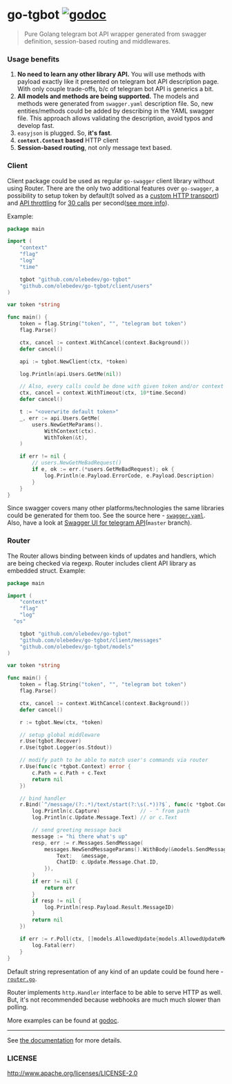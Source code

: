 # go-tgbot [![godoc](http://img.shields.io/badge/godoc-reference-blue.svg?style=flat)](https://godoc.org/github.com/olebedev/go-tgbot)

> Pure Golang telegram bot API wrapper generated from swagger definition, session-based routing and middlewares.

### Usage benefits

1. **No need to learn any other library API.** You will use methods with payload exactly like it presented on telegram bot API description page. With only couple trade-offs, b/c of telegram bot API is generics a bit.
2. **All models and methods are being supported.** The models and methods were generated from `swagger.yaml` description file. So, new entities/methods could be added by describing in the YAML swagger file. This approach allows validating the description, avoid typos and develop fast.
3. `easyjson` is plugged. So, **it's fast**.
4. **`context.Context` based** HTTP client
5. **Session-based routing**, not only message text based.

### Client

Client package could be used as regular `go-swagger` client library without using Router. There are the only two additional features over `go-swagger`, a possibility to setup token by default(It solved as a [custom HTTP transport](https://github.com/olebedev/go-tgbot/blob/master/client.go#L35-L42)) and [API throttling](https://github.com/olebedev/go-tgbot/blob/master/client.go#L22-L28) for [30 calls](https://github.com/olebedev/go-tgbot/blob/master/client.go#L45) per second([see more info](https://core.telegram.org/bots/faq#my-bot-is-hitting-limits-how-do-i-avoid-this)). 

Example:

```go
package main

import (
	"context"
	"flag"
	"log"
	"time"

	tgbot "github.com/olebedev/go-tgbot"
	"github.com/olebedev/go-tgbot/client/users"
)

var token *string

func main() {
	token = flag.String("token", "", "telegram bot token")
	flag.Parse()

	ctx, cancel := context.WithCancel(context.Background())
	defer cancel()

	api := tgbot.NewClient(ctx, *token)

	log.Println(api.Users.GetMe(nil))

	// Also, every calls could be done with given token and/or context
	ctx, cancel = context.WithTimeout(ctx, 10*time.Second)
	defer cancel()

	t := "<overwrite default token>"
	_, err := api.Users.GetMe(
		users.NewGetMeParams().
			WithContext(ctx).
			WithToken(&t),
	)

	if err != nil {
		// users.NewGetMeBadRequest()
		if e, ok := err.(*users.GetMeBadRequest); ok {
			log.Println(e.Payload.ErrorCode, e.Payload.Description)
		}
	}
}
```

Since swagger covers many other platforms/technologies the same libraries could be generated for them too. See the source here - [`swagger.yaml`](https://github.com/olebedev/go-tgbot/blob/master/swagger.yaml).  
Also, have a look at [Swagger UI for telegram API](http://petstore.swagger.io/?url=https://raw.githubusercontent.com/olebedev/go-tgbot/master/swagger.yaml#/)(`master` branch).

### Router

The Router allows binding between kinds of updates and handlers, which are being checked via regexp. Router includes client API library as embedded struct. Example:

```go
package main

import (
	"context"
	"flag"
	"log"
  "os"

	tgbot "github.com/olebedev/go-tgbot"
	"github.com/olebedev/go-tgbot/client/messages"
	"github.com/olebedev/go-tgbot/models"
)

var token *string

func main() {
	token = flag.String("token", "", "telegram bot token")
	flag.Parse()

	ctx, cancel := context.WithCancel(context.Background())
	defer cancel()

	r := tgbot.New(ctx, *token)

	// setup global middleware
	r.Use(tgbot.Recover)
	r.Use(tgbot.Logger(os.Stdout))

	// modify path to be able to match user's commands via router
	r.Use(func(c *tgbot.Context) error {
		c.Path = c.Path + c.Text
		return nil
	})

	// bind handler
	r.Bind(`^/message/(?:.*)/text/start(?:\s(.*))?$`, func(c *tgbot.Context) error {
		log.Println(c.Capture)             // - ^ from path
		log.Println(c.Update.Message.Text) // or c.Text

		// send greeting message back
		message := "hi there what's up"
		resp, err := r.Messages.SendMessage(
			messages.NewSendMessageParams().WithBody(&models.SendMessageBody{
				Text:   &message,
				ChatID: c.Update.Message.Chat.ID,
			}),
		)
		if err != nil {
			return err
		}
		if resp != nil {
			log.Println(resp.Payload.Result.MessageID)
		}
		return nil
	})

	if err := r.Poll(ctx, []models.AllowedUpdate{models.AllowedUpdateMessage}); err != nil {
		log.Fatal(err)
	}
}
```

Default string representation of any kind of an update could be found here - [`router.go`](https://github.com/olebedev/go-tgbot/blob/master/router.go#L94-L225).

Router implements `http.Handler` interface to be able to serve HTTP as well. But, it's not recommended because webhooks are much much slower than polling.

More examples can be found at [godoc](https://godoc.org/github.com/olebedev/go-tgbot).

---

See [the documentation](https://godoc.org/github.com/olebedev/go-tgbot) for more details.

### LICENSE

http://www.apache.org/licenses/LICENSE-2.0
